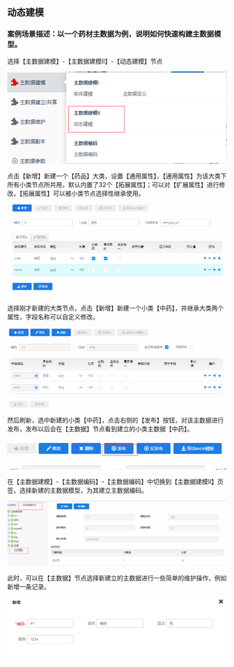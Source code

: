## 动态建模 ##

### 案例场景描述：以一个药材主数据为例，说明如何快速构建主数据模型。

选择【主数据建模】-【主数据建模II】-【动态建模】节点

![](/articles/mdm/4-/images/3/1.png)

点击【新增】新建一个【药品】大类，设置【通用属性】，【通用属性】为该大类下所有小类节点所共用，默认内置了32个【拓展属性】；可以对【扩展属性】进行修改，【拓展属性】可以被小类节点选择性继承使用。

![](/articles/mdm/4-/images/3/2.png)

选择刚才新建的大类节点，点击【新增】新建一个小类【中药】，并继承大类两个属性，字段名称可以自定义修改。

![](/articles/mdm/4-/images/3/3.png)

然后刷新，选中新建的小类【中药】，点击右侧的【发布】按钮，对该主数据进行发布，发布以后会在【主数据】节点看到建立的小类主数据【中药】。

![](/articles/mdm/4-/images/3/4.png)

在【主数据建模】-【主数据编码】-【主数据编码】中切换到【主数据建模II】页签，选择新建的主数据模型，为其建立主数据编码。

![](/articles/mdm/4-/images/3/5.png)

此时，可以在【主数据】节点选择新建立的主数据进行一些简单的维护操作，例如新增一条记录。

![](/articles/mdm/4-/images/3/6.png)
